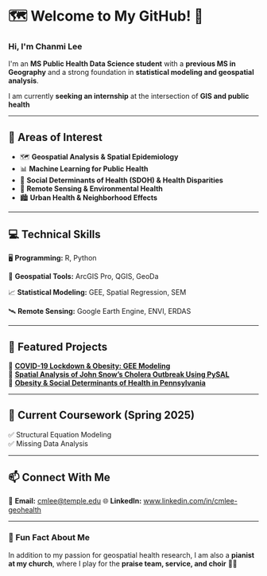 # 🗺 Welcome to My GitHub! 👋
### Hi, I'm Chanmi Lee 

I'm an **MS Public Health Data Science student** with a **previous MS in Geography** and a strong foundation in **statistical modeling and geospatial analysis**.

I am currently **seeking an internship** at the intersection of **GIS and public health**

---

## 🔬 Areas of Interest
- 🗺 **Geospatial Analysis & Spatial Epidemiology**  
- 📊 **Machine Learning for Public Health**  
- 🏥 **Social Determinants of Health (SDOH) & Health Disparities**  
- 🌱 **Remote Sensing & Environmental Health**  
- 🏙 **Urban Health & Neighborhood Effects**  

---

## 💻 Technical Skills
🖥 **Programming:** R, Python

📌 **Geospatial Tools:** ArcGIS Pro, QGIS, GeoDa

📈 **Statistical Modeling:** GEE, Spatial Regression, SEM  

🛰 **Remote Sensing:** Google Earth Engine, ENVI, ERDAS

---

## 🚀 Featured Projects
🔹 **[COVID-19 Lockdown & Obesity: GEE Modeling](https://github.com/geohealth/covid_obesity_GEE)**  
🔹 **[Spatial Analysis of John Snow’s Cholera Outbreak Using PySAL](https://github.com/geohealth/pysal_snow_cholera
)**  
🔹 **[Obesity & Social Determinants of Health in Pennsylvania](https://github.com/geohealth/obesity_SDOH_PA)**  

---

## 📢 Current Coursework (Spring 2025)
✅ Structural Equation Modeling  
✅ Missing Data Analysis 

---

## 📫 Connect With Me
📧 **Email:** cmlee@temple.edu 
🌐 **LinkedIn:** www.linkedin.com/in/cmlee-geohealth

---

### 📌 Fun Fact About Me
In addition to my passion for geospatial health research, I am also a **pianist at my church**, where I play for the **praise team, service, and choir** 🎹🎶


